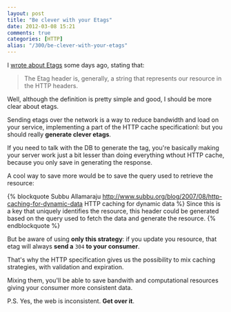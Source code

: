 ```yaml
---
layout: post
title: "Be clever with your Etags"
date: 2012-03-08 15:21
comments: true
categories: [HTTP]
alias: "/300/be-clever-with-your-etags"
---
```


I [wrote about Etags](http://www.odino.org/292/don-t-rape-http-if-none-match-the-412-http-status-code) some days ago, stating that:

> The Etag header is, generally, a string that represents our resource in the HTTP headers.

Well, although the definition is pretty simple and good, I should be more clear about etags.
<!-- more -->

Sending etags over the network is a way to reduce bandwidth and load on your service, implementing a part of the HTTP cache specificationl: but you should really **generate clever etags**.

If you need to talk with the DB to generate the tag, you're basically making your server work just a bit lesser than doing everything wthout HTTP cache, because you only save in generating the response.

A cool way to save more would be to save the query used to retrieve the resource:

{% blockquote Subbu Allamaraju http://www.subbu.org/blog/2007/08/http-caching-for-dynamic-data HTTP caching for dynamic data %}
Since this is a key that uniquely identifies the resource, this header could be generated based on the query used to fetch the data and generate the resource.
{% endblockquote %}

But be aware of using **only this strategy**: if you update you resource, that etag will always **send a** `304` **to your consumer**.

That's why the HTTP specification gives us the possibility to mix caching strategies, with validation and expiration.

Mixing them, you'll be able to save bandwith and computational resources giving your consumer more consistent data.

P.S. Yes, the web is inconsistent. **Get over it**.

